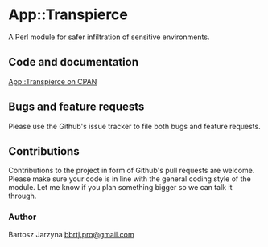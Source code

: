 # App::Transpierce
A Perl module for safer infiltration of sensitive environments.

## Code and documentation
[App::Transpierce on CPAN](https://metacpan.org/release/App-Transpierce)

## Bugs and feature requests
Please use the Github's issue tracker to file both bugs and feature requests.

## Contributions
Contributions to the project in form of Github's pull requests are
welcome. Please make sure your code is in line with the general
coding style of the module. Let me know if you plan something
bigger so we can talk it through.

### Author
Bartosz Jarzyna <bbrtj.pro@gmail.com>


